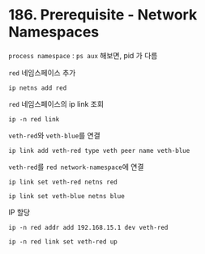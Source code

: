 # 186. Prerequisite - Network Namespaces

`process namespace` : `ps aux` 해보면, pid 가 다름

`red` 네임스페이스 추가

```shell
ip netns add red
```

`red` 네임스페이스의 ip link 조회

```shell
ip -n red link
```

`veth-red`와 `veth-blue`를 연결

```shell
ip link add veth-red type veth peer name veth-blue
```

`veth-red`를 `red network-namespace`에 연결

```shell
ip link set veth-red netns red

ip link set veth-blue netns blue
```

IP 할당

```shell
ip -n red addr add 192.168.15.1 dev veth-red
```

```shell
ip -n red link set veth-red up
```
